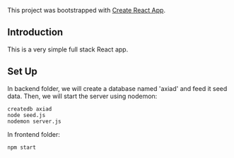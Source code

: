 This project was bootstrapped with [Create React App](https://github.com/facebook/create-react-app).

## Introduction

This is a very simple full stack React app. 

## Set Up

In backend folder, we will create a database named 'axiad' and feed it seed data. Then, we will start the server using nodemon:

```shell
createdb axiad
node seed.js
nodemon server.js
```

In frontend folder:

```shell
npm start
```




